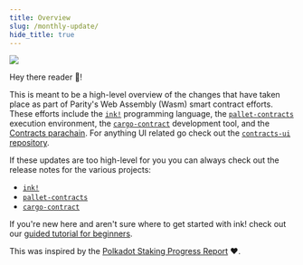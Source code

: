 ```yaml
---
title: Overview
slug: /monthly-update/
hide_title: true
---
```


<img src="/img/title/monthly-update.svg" className="titlePic" />

Hey there reader 👋!

This is meant to be a high-level overview of the changes that have taken place as part of
Parity's Web Assembly (Wasm) smart contract efforts. These efforts include the [`ink!`](https://github.com/use-ink/ink)
programming language, the [`pallet-contracts`](https://github.com/paritytech/substrate/tree/master/frame/contracts) execution environment, the [`cargo-contract`](https://github.com/use-ink/cargo-contract)
development tool, and the [Contracts parachain](https://github.com/paritytech/cumulus/tree/master/parachains/runtimes/contracts/contracts-rococo). For anything UI related go check out the
[`contracts-ui` repository](https://github.com/use-ink/contracts-ui).

If these updates are too high-level for you you can always check out the release notes for
the various projects:
- [`ink!`](https://github.com/use-ink/ink/blob/master/CHANGELOG.md)
- [`pallet-contracts`](https://github.com/paritytech/substrate/blob/master/frame/contracts/CHANGELOG.md)
- [`cargo-contract`](https://github.com/use-ink/cargo-contract/blob/master/CHANGELOG.md)

If you're new here and aren't sure where to get started with ink! check out our
[guided tutorial for beginners](https://docs.substrate.io/tutorials/smart-contracts/).

This was inspired by the [Polkadot Staking Progress Report](https://gist.github.com/kianenigma/aa835946455b9a3f167821b9d05ba376) ❤️.
